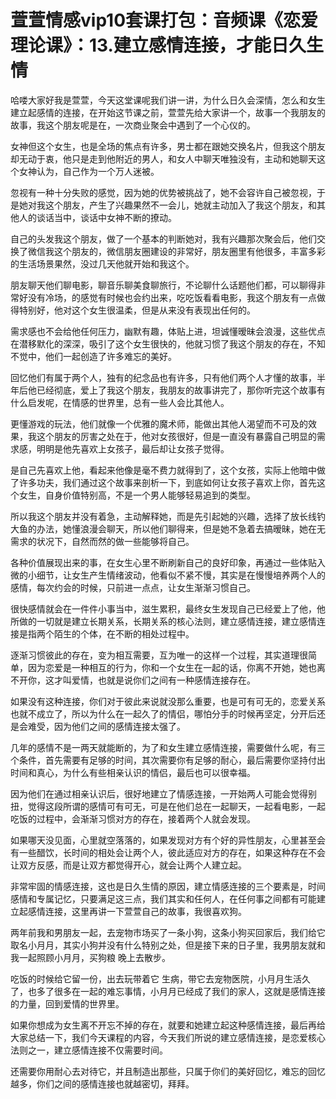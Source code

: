 # 萱萱情感vip10套课打包：音频课《恋爱理论课》：13.建立感情连接，才能日久生情

哈喽大家好我是萱萱，今天这堂课呢我们讲一讲，为什么日久会深情，怎么和女生建立起感情的连接，在开始这节课之前，萱萱先给大家讲一个，故事一个我朋友的故事，我这个朋友呢是在，一次商业聚会中遇到了一个心仪的。

女神但这个女生，也是全场的焦点有许多，男士都在跟她交换名片，但我这个朋友却无动于衷，他只是走到他附近的男人，和女人中聊天唯独没有，主动和她聊天这个女神认为，自己作为一个万人迷被。

忽视有一种十分失败的感觉，因为她的优势被挑战了，她不会容许自己被忽视，于是她对我这个朋友，产生了兴趣果然不一会儿，她就主动加入了我这个朋友，和其他人的谈话当中，谈话中女神不断的撩动。

自己的头发我这个朋友，做了一个基本的判断她对，我有兴趣那次聚会后，他们交换了微信我这个朋友的，微信朋友圈建设的非常好，朋友圈里有他很多，丰富多彩的生活场景果然，没过几天他就开始和我这个。

朋友聊天他们聊电影，聊音乐聊美食聊旅行，不论聊什么话题他们都，可以聊得非常好没有冷场，的感觉有时候也会约出来，吃吃饭看看电影，我这个朋友有一点做得特别好，他对这个女生很温柔，但是从来没有表现出任何的。

需求感也不会给他任何压力，幽默有趣，体贴上进，坦诚懂暧昧会浪漫，这些优点在潜移默化的深深，吸引了这个女生很快的，他就习惯了我这个朋友的存在，不知不觉中，他们一起创造了许多难忘的美好。

回忆他们有属于两个人，独有的纪念品也有许多，只有他们两个人才懂的故事，半年后他已经彻底，爱上了我这个朋友，我朋友的故事讲完了，那你听完这个故事有什么启发呢，在情感的世界里，总有一些人会比其他人。

更懂游戏的玩法，他们就像一个优雅的魔术师，能做出其他人渴望而不可及的效果，我这个朋友的厉害之处在于，他对女孩很好，但是一直没有暴露自己明显的需求感，明明是他先喜欢上女孩子，最后却让女孩子觉得。

是自己先喜欢上他，看起来他像是毫不费力就得到了，这个女孩，实际上他暗中做了许多功夫，我们通过这个故事来剖析一下，到底如何让女孩子喜欢上你，首先这个女生，自身价值特别高，不是一个男人能够轻易追到的类型。

所以我这个朋友并没有着急，主动解释她，而是先引起她的兴趣，选择了放长线钓大鱼的办法，她懂浪漫会聊天，所以他们聊得来，但是她不急着去搞暧昧，她在无需求的状况下，自然而然的做一些能够将自己。

各种价值展现出来的事，在女生心里不断刷新自己的良好印象，再通过一些体贴入微的小细节，让女生产生情绪波动，他看似不紧不慢，其实是在慢慢培养两个人的感情，每次约会的时候，只前进一点点，让女生渐渐习惯自己。

很快感情就会在一件件小事当中，滋生累积，最终女生发现自己已经爱上了他，他所做的一切就是建立长期关系，长期关系的核心法则，建立感情连接，建立感情连接是指两个陌生的个体，在不断的相处过程中。

逐渐习惯彼此的存在，变为相互需要，互为唯一的这样一个过程，其实道理很简单，因为恋爱是一种相互的行为，你和一个女生在一起的话，你离不开她，她也离不开你，这才叫爱情，也就是说你们之间有一种感情连接存在。

如果没有这种连接，你们对于彼此来说就没那么重要，也是可有可无的，恋爱关系也就不成立了，所以为什么在一起久了的情侣，哪怕分手的时候再坚定，分开后还是会难受，因为他们之间的感情连接太强了。

几年的感情不是一两天就能断的，为了和女生建立感情连接，需要做什么呢，有三个条件，首先需要有足够的时间，其次需要你有足够的耐心，最后需要你坚持付出时间和真心，为什么有些相亲认识的情侣，最后也可以很幸福。

因为他们在通过相亲认识后，很好地建立了情感连接，一开始两人可能会觉得别扭，觉得这段所谓的感情可有可无，可是在他们总在一起聊天，一起看电影，一起吃饭的过程中，会渐渐习惯对方的存在，接着两个人就会发现。

如果哪天没见面，心里就空落落的，如果发现对方有个好的异性朋友，心里甚至会有一些醋饮，长时间的相处会让两个人，彼此适应对方的存在，如果这种存在不会让双方反感，而是让双方都觉得开心，就会让两个人建立起。

非常牢固的情感连接，这也是日久生情的原因，建立情感连接的三个要素是，时间 感情和专属记忆，只要满足这三点，我们其实和任何人，在任何事之间都有可能建立起感情连接，这里再讲一下萱萱自己的故事，我很喜欢狗。

两年前我和男朋友一起，去宠物市场买了一条小狗，这条小狗买回家后，我们给它取名小月月，其实小狗并没有什么特别之处，但是接下来的日子里，我男朋友就和我一起照顾小月月，买狗粮 晚上去散步。

吃饭的时候给它留一份，出去玩带着它 生病，带它去宠物医院，小月月生活久了，也多了很多在一起的难忘事情，小月月已经成了我们的家人，这就是感情连接的力量，回到爱情的世界里。

如果你想成为女生离不开忘不掉的存在，就要和她建立起这种感情连接，最后再给大家总结一下，我们今天课程的内容，今天我们所说的建立感情连接，是恋爱核心法则之一，建立感情连接不仅需要时间。

还需要你用耐心去对待它，并且制造出那些，只属于你们的美好回忆，难忘的回忆越多，你们之间的感情连接也就越密切，拜拜。

